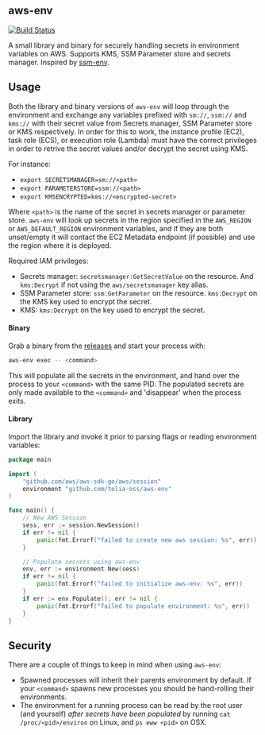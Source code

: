 ## aws-env

[![Build Status](https://travis-ci.com/telia-oss/aws-env.svg?branch=master)](https://travis-ci.com/telia-oss/aws-env)

A small library and binary for securely handling secrets in environment variables on AWS. Supports KMS, SSM Parameter store and secrets manager. Inspired by [ssm-env](https://github.com/remind101/ssm-env).

## Usage

Both the library and binary versions of `aws-env` will loop through the environment and exchange any variables prefixed with
`sm://`, `ssm://` and `kms://` with their secret value from Secrets manager, SSM Parameter store or KMS respectively. In order
for this to work, the instance profile (EC2), task role (ECS), or execution role (Lambda) must have the correct privileges in order
to retrive the secret values and/or decrypt the secret using KMS.

For instance:
- `export SECRETSMANAGER=sm://<path>`
- `export PARAMETERSTORE=ssm://<path>`
- `export KMSENCRYPTED=kms://<encrypted-secret>`

Where `<path>` is the name of the secret in secrets manager or parameter store. `aws-env` will look up secrets in the region specified
in the `AWS_REGION` or `AWS_DEFAULT_REGION` environment variables, and if they are both unset/empty it will contact the EC2 Metadata endpoint 
(if possible) and use the region where it is deployed.

Required IAM privileges:
- Secrets manager: `secretsmanager:GetSecretValue` on the resource. And `kms:Decrypt` if not using the `aws/secretsmanager` key alias.
- SSM Parameter store: `ssm:GetParameter` on the resource. `kms:Decrypt` on the KMS key used to encrypt the secret.
- KMS: `kms:Decrypt` on the key used to encrypt the secret.

#### Binary

Grab a binary from the [releases](https://github.com/telia-oss/aws-env/releases) and start your process with:

```bash
aws-env exec -- <command>
```

This will populate all the secrets in the environment, and hand over the process to your `<command>` with the same PID. The
populated secrets are only made available to the `<command>` and 'disappear' when the process exits.

#### Library

Import the library and invoke it prior to parsing flags or reading environment variables:

```go
package main

import (
	"github.com/aws/aws-sdk-go/aws/session"
	environment "github.com/telia-oss/aws-env"
)

func main() {
	// New AWS Session
	sess, err := session.NewSession()
	if err != nil {
		panic(fmt.Errorf("failed to create new aws session: %s", err))
	}

	// Populate secrets using aws-env
	env, err := environment.New(sess)
	if err != nil {
		panic(fmt.Errorf("failed to initialize aws-env: %s", err))
	}
	if err := env.Populate(); err != nil {
		panic(fmt.Errorf("failed to populate environment: %s", err))
	}
}
```

## Security

There are a couple of things to keep in mind when using `aws-env`:
- Spawned processes will inherit their parents environment by default. If your `<command>` spawns new processes you should be hand-rolling their environments.
- The environment for a running process can be read by the root user (and yourself) _after secrets have been populated_ by running `cat /proc/<pid>/environ` on Linux, and `ps eww <pid>` on OSX.
